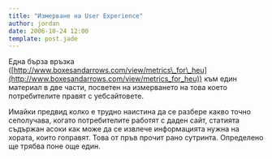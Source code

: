 ```yaml
---
title: "Измерване на User Experience"
author: jordan
date: 2006-10-24 12:00
template: post.jade
---
```


Една бърза връзка
([http://www.boxesandarrows.com/view/metrics\_for\_heu](http://www.boxesandarrows.com/view/metrics_for_heu))
към един материал в две части, посветен на измерването на това което
потребителите правят с уебсайтовете.

Имайки предвид колко е трудно наистина да се разбере какво точно
сеполучава, когато потребителите работят с даден сайт, статията
съдържан асоки как може да се извлече информацията нужна на хората, които
гоправят. Това от пръв прочит рано сутринта. Определено ще трябва
поне още един.
